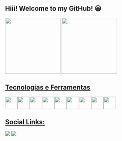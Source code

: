 ## Hiii! Welcome to my GitHub! 😀

<div>
<a href="https://github.com/larismaol">
<img height="180em" src="https://github-readme-stats.vercel.app/api?username=larismaol&show_icons=true&theme=aura&include_all_commits=true&count_private=true"/>
<img height="180em" src="https://github-readme-stats.vercel.app/api/top-langs/?username=larismaol&layout=compact&langs_count=7&theme=aura"/>
</div>

## Tecnologias e Ferramentas

<img src="https://cdn.jsdelivr.net/gh/devicons/devicon/icons/html5/html5-original.svg" width="40" height="40" /><img src="https://cdn.jsdelivr.net/gh/devicons/devicon/icons/css3/css3-original.svg"  width="40" height="40" /><img src="https://cdn.jsdelivr.net/gh/devicons/devicon/icons/javascript/javascript-original.svg" width="40" height="40" /><img src="https://cdn.jsdelivr.net/gh/devicons/devicon/icons/react/react-original.svg" width="40" height="40" /><img src="https://cdn.jsdelivr.net/gh/devicons/devicon/icons/sass/sass-original.svg" width="40" height="40" /><img src="https://cdn.jsdelivr.net/gh/devicons/devicon/icons/typescript/typescript-original.svg" width="40" height="40" /><img src="https://cdn.jsdelivr.net/gh/devicons/devicon/icons/git/git-original.svg" width="40" height="40" /><img src="https://cdn.jsdelivr.net/gh/devicons/devicon/icons/vscode/vscode-original.svg" width="40" height="40" /><img src="https://cdn.jsdelivr.net/gh/devicons/devicon/icons/figma/figma-original.svg" width="40" height="40" />




## Social Links:

<a href = "mailto:larismaaol@gmail.com"><img src="https://img.shields.io/badge/-Gmail-%23333?style=for-the-badge&logo=gmail&logoColor=white" target="_blank"></a>
<a href="https://www.linkedin.com/in/larissa-marini" target="_blank"><img src="https://img.shields.io/badge/-LinkedIn-%230077B5?style=for-the-badge&logo=linkedin&logoColor=white" target="_blank"></a> 



